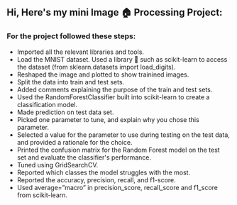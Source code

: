## Hi, Here's my mini Image 🏠 Processing Project:

### For the project followed these steps:
* Imported all the relevant libraries and tools.
* Load the MNIST dataset. Used a library 🧾 such as scikit-learn to access the dataset (from sklearn.datasets import load_digits).
* Reshaped the image and plotted to show trainined images.
* Split the data into train and test sets.
* Added comments explaining the purpose of the train and test sets.
* Used the RandomForestClassifier built into scikit-learn to create a classification model.
* Made prediction on test data set.
* Picked one parameter to tune, and explain why you chose this parameter.
* Selected a value for the parameter to use during testing on the test data, and provided a rationale for the choice.
* Printed the confusion matrix for the Random Forest model on the test set and evaluate the classifier's performance.
* Tuned using GridSearchCV.
* Reported which classes the model struggles with the most.
* Reported the accuracy, precision, recall, and f1-score.
* Used average=”macro” in precision_score, recall_score and f1_score from scikit-learn.
